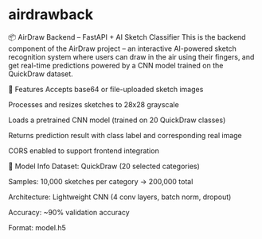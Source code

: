 # airdrawback

📦 AirDraw Backend – FastAPI + AI Sketch Classifier
This is the backend component of the AirDraw project – an interactive AI-powered sketch recognition system where users can draw in the air using their fingers, and get real-time predictions powered by a CNN model trained on the QuickDraw dataset.

🚀 Features
Accepts base64 or file-uploaded sketch images

Processes and resizes sketches to 28x28 grayscale

Loads a pretrained CNN model (trained on 20 QuickDraw classes)

Returns prediction result with class label and corresponding real image

CORS enabled to support frontend integration

🧠 Model Info
Dataset: QuickDraw (20 selected categories)

Samples: 10,000 sketches per category → 200,000 total

Architecture: Lightweight CNN (4 conv layers, batch norm, dropout)

Accuracy: ~90% validation accuracy

Format: model.h5

